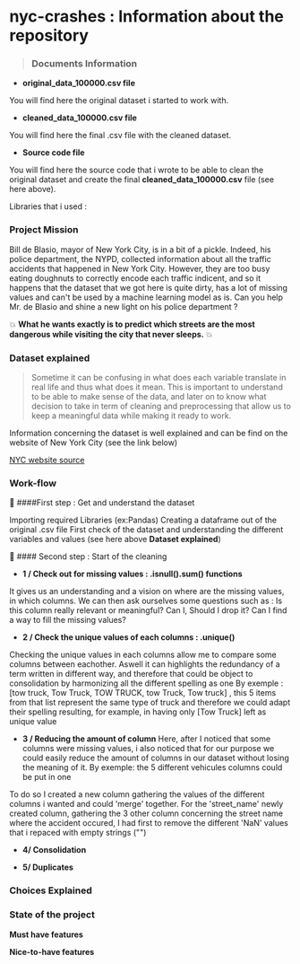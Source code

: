 # nyc-crashes : Information about the repository #

> ### Documents Information ###

* **original_data_100000.csv file**

You will find here the original dataset i started to work with.

* **cleaned_data_100000.csv file**

You will find here the final .csv file with the cleaned dataset. 

* **Source code file**

You will find here the source code that i wrote to be able to clean the original dataset and create the final **cleaned_data_100000.csv** file (see here above).

Libraries that i used : 

### Project Mission ###

Bill de Blasio, mayor of New York City, is in a bit of a pickle. Indeed, his police department, the NYPD, collected information about all the traffic accidents that happened in New York City. However, they are too busy eating doughnuts to correctly encode each traffic indicent, and so it happens that the dataset that we got here is quite dirty, has a lot of missing values and can't be used by a machine learning model as is. Can you help Mr. de Blasio and shine a new light on his police department ?

:collision:  **What he wants exactly is to predict which streets are the most dangerous while visiting the city that never sleeps.**  :collision:

### Dataset explained ###
> Sometime it can be confusing in what does each variable translate in real life and thus what does it mean. 
> This is important to understand to be able to make sense of the data, and later on to know what decision to take in term of cleaning and preprocessing that allow us to keep a meaningful data while making it ready to work.

Information concerning the dataset is well explained and can be find on the website of New York City (see the link below)

[NYC website source](https://data.cityofnewyork.us/Public-Safety/Motor-Vehicle-Collisions-Crashes/h9gi-nx95)



### Work-flow ###

:rocket: ####First step : Get and understand the dataset

Importing required Libraries (ex:Pandas)
Creating a dataframe out of the original .csv file
First check of the dataset and understanding the different variables and values (see here above **Dataset explained**)


:rocket: #### Second step : Start of the cleaning

* **1 / Check out for missing values : .isnull().sum() functions**

It gives us an understanding and a vision on where are the missing values, in which columns.
We can then ask ourselves some questions such as : 
Is this column really relevant or meaningful? 
Can I, Should I drop it?
Can I find a way to fill the missing values?

* **2 / Check the unique values of each columns : .unique()** 

Checking the unique values in each columns allow me to compare some columns between eachother. 
Aswell it can highlights the redundancy of a term written in different way, and therefore that could be object to consolidation by harmonizing all the different spelling as one
By exemple : [tow truck, Tow Truck, TOW TRUCK, tow Truck, Tow truck] , this 5 items from that list represent the same type of truck and therefore we could adapt their spelling resulting, for example, in having only [Tow Truck] left as unique value

* **3 / Reducing the amount of column**
Here, after I noticed that some columns were missing values, i also noticed that for our purpose we could easily reduce the amount of columns in our dataset without losing the meaning of it. 
By exemple: the 5 different vehicules columns could be put in one

To do so I created a new column gathering the values of the different columns i wanted and could 'merge' together.
For the 'street_name' newly created column, gathering the 3 other column concerning the street name where the accident occured, I had first to remove the different 'NaN' values that i repaced with empty strings ("") 



* **4/ Consolidation**

* **5/ Duplicates**

### Choices Explained ###

### State of the project ###

**Must have features** 

**Nice-to-have features**
